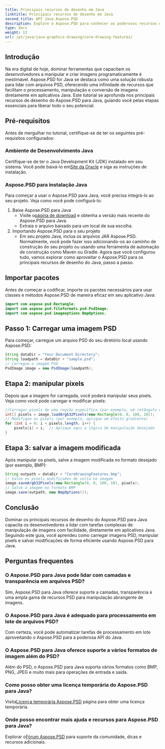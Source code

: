 ```yaml
---
title: Principais recursos de desenho em Java
linktitle: Principais recursos de desenho em Java
second_title: API Java Aspose.PSD
description: Explore o Aspose.PSD para conhecer os poderosos recursos de manipulação de imagens do Java. Aprenda como carregar, manipular e salvar imagens PSD programaticamente.
type: docs
weight: 12
url: /pt/java/java-graphics-drawing/core-drawing-features/
---
```

## Introdução
Na era digital de hoje, dominar ferramentas que capacitam os desenvolvedores a manipular e criar imagens programaticamente é inestimável. Aspose.PSD for Java se destaca como uma solução robusta para lidar com arquivos PSD, oferecendo uma infinidade de recursos que facilitam o processamento, manipulação e conversão de imagens diretamente em aplicativos Java. Este tutorial se aprofunda nos principais recursos de desenho do Aspose.PSD para Java, guiando você pelas etapas essenciais para liberar todo o seu potencial.
## Pré-requisitos
Antes de mergulhar no tutorial, certifique-se de ter os seguintes pré-requisitos configurados:
### Ambiente de Desenvolvimento Java
 Certifique-se de ter o Java Development Kit (JDK) instalado em seu sistema. Você pode baixá-lo em[Site da Oracle](https://www.oracle.com/java/technologies/javase-jdk11-downloads.html) e siga as instruções de instalação.
### Aspose.PSD para instalação Java
Para começar a usar o Aspose.PSD para Java, você precisa integrá-lo ao seu projeto. Veja como você pode configurá-lo:
1. Baixe Aspose.PSD para Java
   -  Visite o[página de download](https://releases.aspose.com/psd/java/) e obtenha a versão mais recente do Aspose.PSD para Java.
   - Extraia o arquivo baixado para um local de sua escolha.
2. Importando Aspose.PSD para o seu projeto
   - Em seu projeto Java, inclua os arquivos JAR Aspose.PSD. Normalmente, você pode fazer isso adicionando-os ao caminho de construção do seu projeto ou usando uma ferramenta de automação de construção como Maven ou Gradle.
Agora que você configurou tudo, vamos explorar como aproveitar o Aspose.PSD para os principais recursos de desenho do Java, passo a passo.
## Importar pacotes
Antes de começar a codificar, importe os pacotes necessários para usar classes e métodos Aspose.PSD de maneira eficaz em seu aplicativo Java:
```java
import com.aspose.psd.Rectangle;
import com.aspose.psd.fileformats.psd.PsdImage;
import com.aspose.psd.imageoptions.BmpOptions;
```
## Passo 1: Carregar uma imagem PSD
Para começar, carregue um arquivo PSD do seu diretório local usando Aspose.PSD:
```java
String dataDir = "Your Document Directory";
String loadpath = dataDir + "sample.psd";
// Carregue a imagem PSD
PsdImage image = new PsdImage(loadpath);
```
## Etapa 2: manipular pixels
Depois que a imagem for carregada, você poderá manipular seus pixels. Veja como você pode carregar e modificar pixels:
```java
//Carregar pixels de uma região específica (por exemplo, um retângulo de 100x10 começando no canto superior esquerdo)
int[] pixels = image.loadArgb32Pixels(new Rectangle(0, 0, 100, 10));
// Modifique os pixels (por exemplo, aplique um efeito gradiente)
for (int i = 0; i < pixels.length; i++) {
    pixels[i] = i;  // Aplique aqui a lógica de manipulação desejada
}
```
## Etapa 3: salvar a imagem modificada
Após manipular os pixels, salve a imagem modificada no formato desejado (por exemplo, BMP):
```java
String outpath = dataDir + "CoreDrawingFeatures.bmp";
// Salve os pixels modificados de volta na imagem
image.saveArgb32Pixels(new Rectangle(0, 0, 100, 10), pixels);
// Salve a imagem no formato BMP
image.save(outpath, new BmpOptions());
```

## Conclusão
Dominar os principais recursos de desenho do Aspose.PSD para Java capacita os desenvolvedores a lidar com tarefas complexas de manipulação de imagens com facilidade, diretamente em aplicativos Java. Seguindo este guia, você aprendeu como carregar imagens PSD, manipular pixels e salvar modificações de forma eficiente usando Aspose.PSD para Java.
## Perguntas frequentes
### O Aspose.PSD para Java pode lidar com camadas e transparência em arquivos PSD?
Sim, Aspose.PSD para Java oferece suporte a camadas, transparência e uma ampla gama de recursos PSD para manipulação abrangente de imagens.
### O Aspose.PSD para Java é adequado para processamento em lote de arquivos PSD?
Com certeza, você pode automatizar tarefas de processamento em lote aproveitando o Aspose.PSD para a poderosa API do Java.
### O Aspose.PSD para Java oferece suporte a vários formatos de imagem além do PSD?
Além do PSD, o Aspose.PSD para Java suporta vários formatos como BMP, PNG, JPEG e muito mais para operações de entrada e saída.
### Como posso obter uma licença temporária do Aspose.PSD para Java?
 Visita[Licença temporária Aspose.PSD](https://purchase.aspose.com/temporary-license/) página para obter uma licença temporária.
### Onde posso encontrar mais ajuda e recursos para Aspose.PSD para Java?
 Explorar o[Fórum Aspose.PSD](https://forum.aspose.com/c/psd/34) para suporte da comunidade, dicas e recursos adicionais.